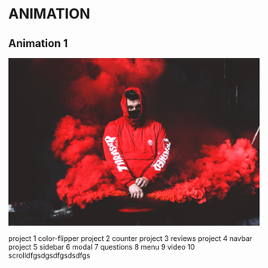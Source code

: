 # ANIMATION
## **Animation 1**
![](animation%201/2.jpg)

project 1 color-flipper
project 2 counter
project 3 reviews
project 4 navbar
project 5 sidebar
6 modal
7 questions
8 menu
9 video
10 scrolldfgsdgsdfgsdsdfgs
